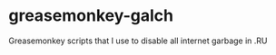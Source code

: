 greasemonkey-galch
==================

Greasemonkey scripts that I use to disable all internet garbage in .RU
